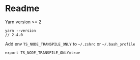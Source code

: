 # Readme

Yarn version >= 2
```
yarn --version
// 2.4.0
```

Add env `TS_NODE_TRANSPILE_ONLY` to `~/.zshrc` or `~/.bash_profile`
```
export TS_NODE_TRANSPILE_ONLY=true
```